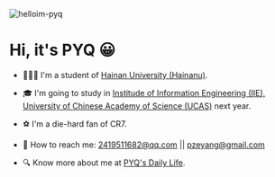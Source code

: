 ![helloim-pyq](https://cdn.jsdelivr.net/gh/Eilopyq/Gallery/img/202112011202208.svg)

# Hi, it's PYQ 😀

- 👨🏻‍🎓 I'm a student of [Hainan University (Hainanu)](https://ha.hainanu.edu.cn/home2020/).  

- 🎓 I'm going to study in [Institude of Information Engineering (IIE), University of Chinese Academy of Science (UCAS)](http://www.iie.ac.cn/) next year.  

- ⚽ I'm a die-hard fan of CR7.   

- 💌 How to reach me: 2419511682@qq.com || pzeyang@gmail.com  

- 🔍 Know more about me at [PYQ's Daily Life](https://www.pengyq.top).

  

  

